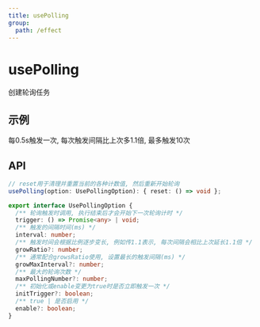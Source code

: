 ```yaml
---
title: usePolling
group:
  path: /effect
---
```


# usePolling

创建轮询任务

## 示例

每0.5s触发一次, 每次触发间隔比上次多1.1倍, 最多触发10次

<code src="./use-polling.demo.tsx"></code>

## API

```ts
// reset用于清理并重置当前的各种计数值, 然后重新开始轮询
usePolling(option: UsePollingOption): { reset: () => void };
```

```ts
export interface UsePollingOption {
  /** 轮询触发时调用, 执行结束后才会开始下一次轮询计时 */
  trigger: () => Promise<any> | void;
  /** 触发的间隔时间(ms) */
  interval: number;
  /** 触发时间会根据比例逐步变长, 例如传1.1表示, 每次间隔会相比上次延长1.1倍 */
  growRatio?: number;
  /** 通常配合growsRatio使用, 设置最长的触发间隔(ms) */
  growMaxInterval?: number;
  /** 最大的轮询次数 */
  maxPollingNumber?: number;
  /** 初始化或enable变更为true时是否立即触发一次 */
  initTrigger?: boolean;
  /** true | 是否启用 */
  enable?: boolean;
}
```
